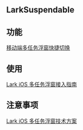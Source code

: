 ## LarkSuspendable

## 功能
[移动端多任务浮窗快捷切换](https://bytedance.feishu.cn/docs/doccnXBUpcw7EtchpYyYnZKkHUd)
## 使用
[Lark iOS 多任务浮窗接入指南](https://bytedance.feishu.cn/docs/doccnruv1dAECBCYGLxGcPhJytd)

## 注意事项
[Lark iOS 多任务浮窗技术方案](https://bytedance.feishu.cn/docs/doccnK1l3Lui29ej6OPG8XV1SGc)
